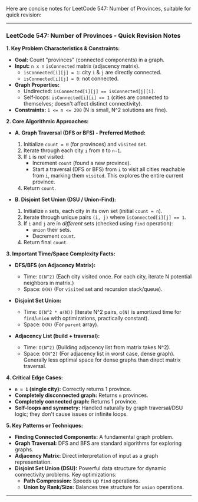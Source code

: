 Here are concise notes for LeetCode 547: Number of Provinces, suitable for quick revision:

---

### LeetCode 547: Number of Provinces - Quick Revision Notes

**1. Key Problem Characteristics & Constraints:**
*   **Goal:** Count "provinces" (connected components) in a graph.
*   **Input:** `n x n` `isConnected` matrix (adjacency matrix).
    *   `isConnected[i][j] = 1`: city `i` & `j` are directly connected.
    *   `isConnected[i][j] = 0`: not connected.
*   **Graph Properties:**
    *   Undirected: `isConnected[i][j] == isConnected[j][i]`.
    *   Self-loops: `isConnected[i][i] == 1` (cities are connected to themselves; doesn't affect distinct connectivity).
*   **Constraints:** `1 <= n <= 200` (N is small, N^2 solutions are fine).

**2. Core Algorithmic Approaches:**

*   **A. Graph Traversal (DFS or BFS) - Preferred Method:**
    1.  Initialize `count = 0` (for provinces) and `visited` set.
    2.  Iterate through each city `i` from `0` to `n-1`.
    3.  If `i` is *not* visited:
        *   Increment `count` (found a new province).
        *   Start a traversal (DFS or BFS) from `i` to visit all cities reachable from `i`, marking them `visited`. This explores the entire current province.
    4.  Return `count`.

*   **B. Disjoint Set Union (DSU / Union-Find):**
    1.  Initialize `n` sets, each city in its own set (initial `count = n`).
    2.  Iterate through unique pairs `(i, j)` where `isConnected[i][j] == 1`.
    3.  If `i` and `j` are in *different* sets (checked using `find` operation):
        *   `union` their sets.
        *   Decrement `count`.
    4.  Return final `count`.

**3. Important Time/Space Complexity Facts:**

*   **DFS/BFS (on Adjacency Matrix):**
    *   Time: `O(N^2)` (Each city visited once. For each city, iterate N potential neighbors in matrix.)
    *   Space: `O(N)` (For `visited` set and recursion stack/queue).

*   **Disjoint Set Union:**
    *   Time: `O(N^2 * α(N))` (Iterate N^2 pairs, `α(N)` is amortized time for `find`/`union` with optimizations, practically constant).
    *   Space: `O(N)` (For `parent` array).

*   **Adjacency List (build + traversal):**
    *   Time: `O(N^2)` (Building adjacency list from matrix takes N^2).
    *   Space: `O(N^2)` (For adjacency list in worst case, dense graph). Generally less optimal space for dense graphs than direct matrix traversal.

**4. Critical Edge Cases:**

*   **`n = 1` (single city):** Correctly returns 1 province.
*   **Completely disconnected graph:** Returns `n` provinces.
*   **Completely connected graph:** Returns 1 province.
*   **Self-loops and symmetry:** Handled naturally by graph traversal/DSU logic; they don't cause issues or infinite loops.

**5. Key Patterns or Techniques:**

*   **Finding Connected Components:** A fundamental graph problem.
*   **Graph Traversal:** DFS and BFS are standard algorithms for exploring graphs.
*   **Adjacency Matrix:** Direct interpretation of input as a graph representation.
*   **Disjoint Set Union (DSU):** Powerful data structure for dynamic connectivity problems. Key optimizations:
    *   **Path Compression:** Speeds up `find` operations.
    *   **Union by Rank/Size:** Balances tree structure for `union` operations.

---